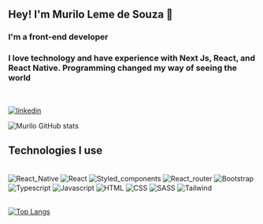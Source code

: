 ## Hey! I'm Murilo Leme de Souza 🤙

### I'm a front-end developer
### I love technology and have experience with Next Js, React, and React Native. Programming changed my way of seeing the world

<br/>

[![linkedin](https://img.shields.io/badge/LinkedIn-0077B5?style=for-the-badge&logo=linkedin&logoColor=white)](https://www.linkedin.com/in/murilo-leme-de-souza/)

![Murilo GitHub stats](https://github-readme-stats.vercel.app/api?username=murilo-souza&show_icons=true&theme=dracula)

## Technologies I use
<div style="display: inline_block"><br/>
   <img align = "center" alt ="React_Native" src="https://img.shields.io/badge/React_Native-20232A?style=for-the-badge&logo=react&logoColor=61DAFB"/>
   <img align = "center" alt ="React" src="https://img.shields.io/badge/React-20232A?style=for-the-badge&logo=react&logoColor=61DAFB"/>
   <img align = "center" alt ="Styled_components" src="https://img.shields.io/badge/styled--components-DB7093?style=for-the-badge&logo=styled-components&logoColor=white"/>
   <img align = "center" alt ="React_router" src="https://img.shields.io/badge/React_Router-CA4245?style=for-the-badge&logo=react-router&logoColor=white"/>
   <img align = "center" alt ="Bootstrap" src="https://img.shields.io/badge/Bootstrap-563D7C?style=for-the-badge&logo=bootstrap&logoColor=white"/>
   <img align = "center" alt ="Typescript" src="https://img.shields.io/badge/TypeScript-007ACC?style=for-the-badge&logo=typescript&logoColor=white"/>
   <img align = "center" alt ="Javascript" src="https://img.shields.io/badge/JavaScript-F7DF1E?style=for-the-badge&logo=javascript&logoColor=black"/>
   <img align = "center" alt ="HTML" src="https://img.shields.io/badge/HTML5-E34F26?style=for-the-badge&logo=html5&logoColor=white"/>
   <img align = "center" alt ="CSS" src="https://img.shields.io/badge/CSS3-1572B6?style=for-the-badge&logo=css3&logoColor=white"/>
   <img align = "center" alt ="SASS" src="https://img.shields.io/badge/Sass-CC6699?style=for-the-badge&logo=sass&logoColor=white"/>
   <img align = "center" alt ="Tailwind" src="https://img.shields.io/badge/Tailwind_CSS-38B2AC?style=for-the-badge&logo=tailwind-css&logoColor=white"/>
</div>
<br/>

[![Top Langs](https://github-readme-stats.vercel.app/api/top-langs/?username=murilo-souza)](https://github.com/murilo-souza/github-readme-stats)
